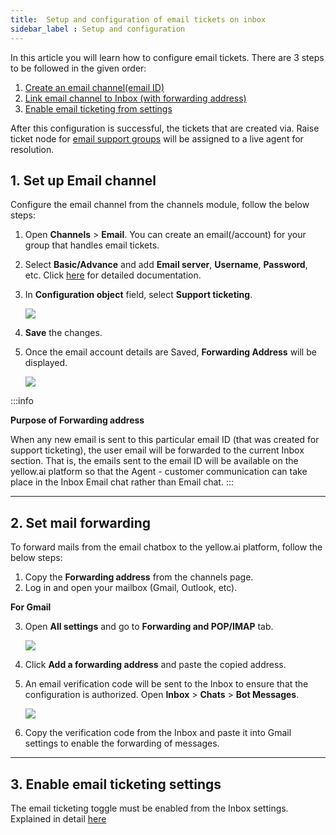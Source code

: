 ```yaml
---
title:  Setup and configuration of email tickets on inbox 
sidebar_label : Setup and configuration 
---
```


In this article you will learn how to configure email tickets. There are 3 steps to be followed in the given order: 
1. [Create an email channel(email ID)](#1)
2. [Link  email channel to Inbox (with forwarding address)](#22)
3. [Enable email ticketing from settings](#2)

After this configuration is successful, the tickets that are created via. Raise ticket node for [email support groups](https://docs.yellow.ai/docs/platform_concepts/inbox/inbox-settings/team/groups) will be assigned to a live agent for resolution. 


## <a name="1"></a>  1. Set up Email channel  


Configure the email channel from the channels module, follow the below steps:


1. Open **Channels** > **Email**. You can create an email(/account) for your group that handles email tickets. 
2. Select **Basic/Advance** and add **Email server**, **Username**, **Password**, etc.  Click [here](https://docs.yellow.ai/docs/platform_concepts/channelConfiguration/email-outbound) for detailed documentation.  
3. In **Configuration object** field, select **Support ticketing**.     
      
    ![](https://i.imgur.com/DlVVjbc.png)

4. **Save** the changes.   
5. Once the email account details are Saved, **Forwarding Address** will be displayed. 

    ![](https://i.imgur.com/dCNKHXz.png)


:::info

**Purpose of Forwarding address** 

When any new email is sent to this particular email ID (that was created for support ticketing), the user email will be forwarded to the current Inbox section. 
That is, the emails sent to the email ID will be available on the yellow.ai platform so that the Agent - customer communication can take place in the Inbox Email chat rather than Email chat. 
:::

-----

## <a name="22"></a>  2. Set mail forwarding 

To forward mails from the email chatbox to the yellow.ai platform, follow the below steps: 

1. Copy the **Forwarding address** from the channels page. 
2. Log in and open your mailbox (Gmail, Outlook, etc).

**For Gmail** 

3. Open **All settings** and go to **Forwarding and POP/IMAP** tab. 

    ![](https://i.imgur.com/COXCn9T.jpg)

4. Click **Add a forwarding address** and paste the copied address. 
5. An email verification code will be sent to the Inbox to ensure that the configuration is authorized. Open **Inbox** > **Chats** > **Bot Messages**. 

    ![](https://i.imgur.com/P4znTah.png)

6. Copy the verification code from the Inbox and paste it into Gmail settings to enable the forwarding of messages.

------

## <a name="2"></a>  3. Enable email ticketing settings 

The email ticketing toggle must be enabled from the Inbox settings. Explained in detail [here](https://docs.yellow.ai/docs/platform_concepts/inbox/inbox-settings/workflows/emailticketing)
